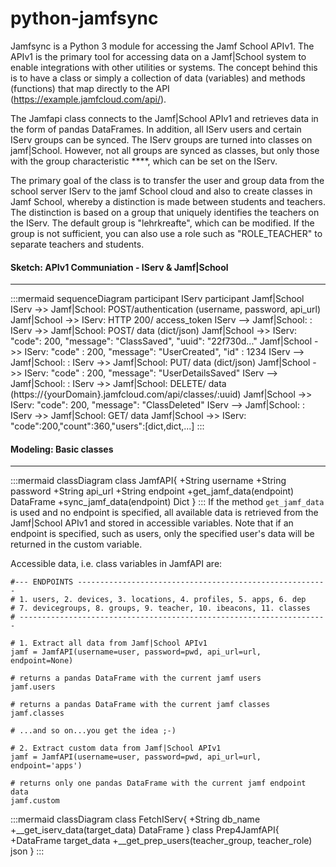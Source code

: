 # python-jamfsync

Jamfsync is a Python 3 module for accessing the Jamf School APIv1. The APIv1 is the primary tool for accessing data on a Jamf|School system to enable integrations with other utilities or systems.
The concept behind this is to have a class or simply a collection of data (variables) and methods (functions) that map directly to the API (https://example.jamfcloud.com/api/).

The Jamfapi class connects to the Jamf|School APIv1 and retrieves data in the form of pandas DataFrames. In addition, all IServ users and certain IServ groups can be synced. The IServ groups are turned into classes on jamf|School. However, not all groups are synced as classes, but only those with the group characteristic ****, which can be set on the IServ.

The primary goal of the class is to transfer the user and group data from the school server IServ to the jamf School cloud and also to create classes in Jamf School, whereby a distinction is made between students and teachers.
The distinction is based on a group that uniquely identifies the teachers on the IServ. The default group is "lehrkreafte", which can be modified. If the group is not sufficient, you can also use a role such as "ROLE_TEACHER" to separate teachers and students.


#### Sketch: APIv1 Communiation - IServ & Jamf|School
<hr style="border-color: orange;">
:::mermaid
sequenceDiagram 
participant IServ
participant Jamf|School
IServ ->> Jamf|School: POST/authentication (username, password, api_url)
Jamf|School ->> IServ: HTTP 200/ access_token
IServ --> Jamf|School:  :
IServ ->> Jamf|School: POST/ data (dict/json)
Jamf|School ->> IServ: "code": 200, "message": "ClassSaved", "uuid": "22f730d..."
Jamf|School ->> IServ: "code" : 200, "message": "UserCreated", "id" : 1234
IServ --> Jamf|School:  :
IServ ->> Jamf|School: PUT/ data (dict/json)
Jamf|School ->> IServ: "code" : 200, "message": "UserDetailsSaved"
IServ --> Jamf|School:  :
IServ ->> Jamf|School: DELETE/ data (https://{yourDomain}.jamfcloud.com/api/classes/:uuid)
Jamf|School ->> IServ: "code": 200, "message": "ClassDeleted"
IServ --> Jamf|School:  :
IServ ->> Jamf|School: GET/ data
Jamf|School ->> IServ: "code":200,"count":360,"users":[dict,dict,...]
:::

#### Modeling: Basic classes
<hr style="border-color: orange;">

:::mermaid
classDiagram
    class JamfAPI{
      +String username
      +String password
      +String api_url
      +String endpoint
      +get_jamf_data(endpoint) DataFrame
      +sync_jamf_data(endpoint) Dict
    }
:::
If the method `get_jamf_data` is used and no endpoint is specified, all available data is retrieved from the Jamf|School APIv1 and stored in accessible variables. Note that if an endpoint is specified, such as users, only the specified user's data will be returned in the custom variable.

Accessible data, i.e. class variables in JamfAPI are: 

    #--- ENDPOINTS --------------------------------------------------------
    # 1. users, 2. devices, 3. locations, 4. profiles, 5. apps, 6. dep
    # 7. devicegroups, 8. groups, 9. teacher, 10. ibeacons, 11. classes
    # ---------------------------------------------------------------------

    # 1. Extract all data from Jamf|School APIv1
    jamf = JamfAPI(username=user, password=pwd, api_url=url, endpoint=None)
    
    # returns a pandas DataFrame with the current jamf users
    jamf.users

    # returns a pandas DataFrame with the current jamf classes
    jamf.classes

    # ...and so on...you get the idea ;-)

    # 2. Extract custom data from Jamf|School APIv1
    jamf = JamfAPI(username=user, password=pwd, api_url=url, endpoint='apps')

    # returns only one pandas DataFrame with the current jamf endpoint data
    jamf.custom 

:::mermaid
classDiagram
    class FetchIServ{
      +String db_name
      +__get_iserv_data(target_data) DataFrame
    }
    class Prep4JamfAPI{
      +DataFrame target_data
      +__get_prep_users(teacher_group, teacher_role) json
    }
:::
